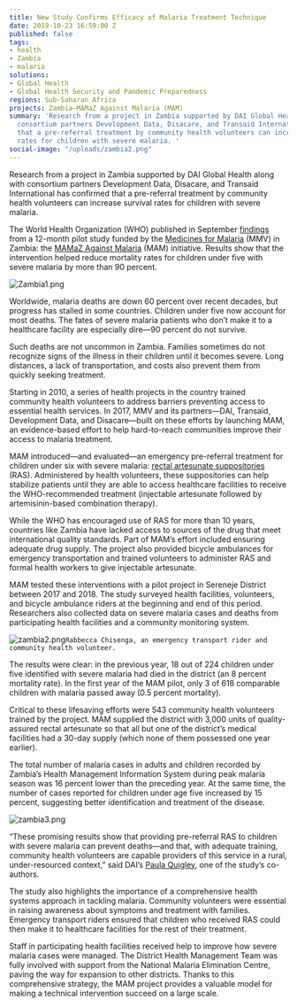 ```yaml
---
title: New Study Confirms Efficacy of Malaria Treatment Technique
date: 2019-10-23 16:59:00 Z
published: false
tags:
- health
- Zambia
- malaria
solutions:
- Global Health
- Global Health Security and Pandemic Preparedness
regions: Sub-Saharan Africa
projects: Zambia—MAMaZ Against Malaria (MAM)
summary: 'Research from a project in Zambia supported by DAI Global Health along with
  consortium partners Development Data, Disacare, and Transaid International has confirmed
  that a pre-referral treatment by community health volunteers can increase survival
  rates for children with severe malaria. '
social-image: "/uploads/zambia2.png"
---
```


Research from a project in Zambia supported by DAI Global Health along with consortium partners Development Data, Disacare, and Transaid International has confirmed that a pre-referral treatment by community health volunteers can increase survival rates for children with severe malaria. 

The World Health Organization (WHO) published in September [findings](https://www.who.int/bulletin/online_first/BLT.19.231506.pdf) from a 12-month pilot study funded by the [Medicines for Malaria](https://www.mmv.org/) (MMV) in Zambia: the [MAMaZ Against Malaria](https://www.dai.com/our-work/projects/zambia-mamaz-against-malaria) (MAM) initiative. Results show that the intervention helped reduce mortality rates for children under five with severe malaria by more than 90 percent. 

![Zambia1.png](/uploads/Zambia1.png)

Worldwide, malaria deaths are down 60 percent over recent decades, but progress has stalled in some countries. Children under five now account for most deaths. The fates of severe malaria patients who don’t make it to a healthcare facility are especially dire—90 percent do not survive. 

Such deaths are not uncommon in Zambia. Families sometimes do not recognize signs of the illness in their children until it becomes severe. Long distances, a lack of transportation, and costs also prevent them from quickly seeking treatment. 

Starting in 2010, a series of health projects in the country trained community health volunteers to address barriers preventing access to essential health services. In 2017, MMV and its partners—DAI, Transaid, Development Data, and Disacare—built on these efforts by launching MAM, an evidence-based effort to help hard-to-reach communities improve their access to malaria treatment.
 
MAM introduced—and evaluated—an emergency pre-referral treatment for children under six with severe malaria: [rectal artesunate suppositories](https://www.mmv.org/access/products-projects/rectal-artesunate-ras) (RAS). Administered by health volunteers, these suppositories can help stabilize patients until they are able to access healthcare facilities to receive the WHO-recommended treatment (injectable artesunate followed by artemisinin-based combination therapy). 

While the WHO has encouraged use of RAS for more than 10 years, countries like Zambia have lacked access to sources of the drug that meet international quality standards. Part of MAM’s effort included ensuring adequate drug supply. The project also provided bicycle ambulances for emergency transportation and trained volunteers to administer RAS and formal health workers to give injectable artesunate. 

MAM tested these interventions with a pilot project in Sereneje District between 2017 and 2018. The study surveyed health facilities, volunteers, and bicycle ambulance riders at the beginning and end of this period. Researchers also collected data on severe malaria cases and deaths from participating health facilities and a community monitoring system. 

![zambia2.png](/uploads/zambia2.png)`Rabbecca Chisenga, an emergency transport rider and community health volunteer.` 

The results were clear: in the previous year, 18 out of 224 children under five identified with severe malaria had died in the district (an 8 percent mortality rate). In the first year of the MAM pilot, only 3 of 618 comparable children with malaria passed away (0.5 percent mortality). 

Critical to these lifesaving efforts were 543 community health volunteers trained by the project. MAM supplied the district with 3,000 units of quality-assured rectal artesunate so that all but one of the district’s medical facilities had a 30-day supply (which none of them possessed one year earlier). 

The total number of malaria cases in adults and children recorded by Zambia’s Health Management Information System during peak malaria season was 16 percent lower than the preceding year. At the same time, the number of cases reported for children under age five increased by 15 percent, suggesting better identification and treatment of the disease.

![zambia3.png](/uploads/zambia3.png)

“These promising results show that providing pre-referral RAS to children with severe malaria can prevent deaths—and that, with adequate training, community health volunteers are capable providers of this service in a rural, under-resourced context,” said DAI’s [Paula Quigley](https://www.dai.com/who-we-are/our-team/paula-quigley), one of the study’s co-authors.
  
The study also highlights the importance of a comprehensive health systems approach in tackling malaria. Community volunteers were essential in raising awareness about symptoms and treatment with families. Emergency transport riders ensured that children who received RAS could then make it to healthcare facilities for the rest of their treatment.
 
Staff in participating health facilities received help to improve how severe malaria cases were managed. The District Health Management Team was fully involved with support from the National Malaria Elimination Centre, paving the way for expansion to other districts. Thanks to this comprehensive strategy, the MAM project provides a valuable model for making a technical intervention succeed on a large scale.  